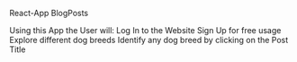 React-App BlogPosts

 Using this App the User will:
           Log In to the Website
           Sign Up for free usage
           Explore different dog breeds
           Identify any dog breed by clicking on the Post Title
